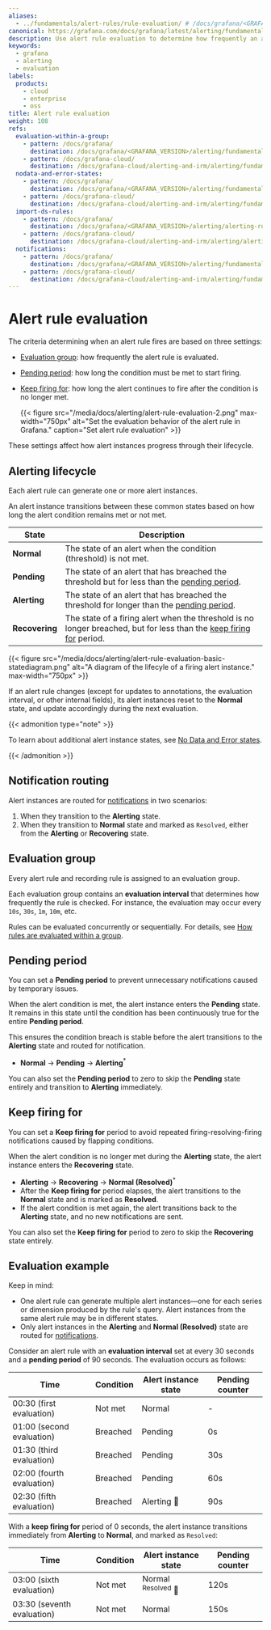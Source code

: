 ```yaml
---
aliases:
  - ../fundamentals/alert-rules/rule-evaluation/ # /docs/grafana/<GRAFANA_VERSION>/alerting/fundamentals/alert-rules/rule-evaluation/
canonical: https://grafana.com/docs/grafana/latest/alerting/fundamentals/alert-rule-evaluation/
description: Use alert rule evaluation to determine how frequently an alert rule should be evaluated and how quickly it should change its state
keywords:
  - grafana
  - alerting
  - evaluation
labels:
  products:
    - cloud
    - enterprise
    - oss
title: Alert rule evaluation
weight: 108
refs:
  evaluation-within-a-group:
    - pattern: /docs/grafana/
      destination: /docs/grafana/<GRAFANA_VERSION>/alerting/fundamentals/alert-rule-evaluation/evaluation-within-a-group/
    - pattern: /docs/grafana-cloud/
      destination: /docs/grafana-cloud/alerting-and-irm/alerting/fundamentals/alert-rule-evaluation/evaluation-within-a-group/
  nodata-and-error-states:
    - pattern: /docs/grafana/
      destination: /docs/grafana/<GRAFANA_VERSION>/alerting/fundamentals/alert-rule-evaluation/nodata-and-error-states/
    - pattern: /docs/grafana-cloud/
      destination: /docs/grafana-cloud/alerting-and-irm/alerting/fundamentals/alert-rule-evaluation/nodata-and-error-states/
  import-ds-rules:
    - pattern: /docs/grafana/
      destination: /docs/grafana/<GRAFANA_VERSION>/alerting/alerting-rules/alerting-migration/
    - pattern: /docs/grafana-cloud/
      destination: /docs/grafana-cloud/alerting-and-irm/alerting/alerting-rules/alerting-migration/
  notifications:
    - pattern: /docs/grafana/
      destination: /docs/grafana/<GRAFANA_VERSION>/alerting/fundamentals/notifications/
    - pattern: /docs/grafana-cloud/
      destination: /docs/grafana-cloud/alerting-and-irm/alerting/fundamentals/notifications/
---
```


# Alert rule evaluation

The criteria determining when an alert rule fires are based on three settings:

- [Evaluation group](#evaluation-group): how frequently the alert rule is evaluated.
- [Pending period](#pending-period): how long the condition must be met to start firing.
- [Keep firing for](#pending-period): how long the alert continues to fire after the condition is no longer met.

  {{< figure src="/media/docs/alerting/alert-rule-evaluation-2.png" max-width="750px" alt="Set the evaluation behavior of the alert rule in Grafana." caption="Set alert rule evaluation" >}}

These settings affect how alert instances progress through their lifecycle.

## Alerting lifecycle

Each alert rule can generate one or more alert instances.

An alert instance transitions between these common states based on how long the alert condition remains met or not met.

| State          | Description                                                                                                                             |
| -------------- | --------------------------------------------------------------------------------------------------------------------------------------- |
| **Normal**     | The state of an alert when the condition (threshold) is not met.                                                                        |
| **Pending**    | The state of an alert that has breached the threshold but for less than the [pending period](#pending-period).                          |
| **Alerting**   | The state of an alert that has breached the threshold for longer than the [pending period](#pending-period).                            |
| **Recovering** | The state of a firing alert when the threshold is no longer breached, but for less than the [keep firing for](#keep-firing-for) period. |

{{< figure src="/media/docs/alerting/alert-rule-evaluation-basic-statediagram.png" alt="A diagram of the lifecyle of a firing alert instance." max-width="750px" >}}

If an alert rule changes (except for updates to annotations, the evaluation interval, or other internal fields), its alert instances reset to the **Normal** state, and update accordingly during the next evaluation.

{{< admonition type="note" >}}

To learn about additional alert instance states, see [No Data and Error states](ref:nodata-and-error-states).

{{< /admonition >}}

## Notification routing

Alert instances are routed for [notifications](ref:notifications) in two scenarios:

1. When they transition to the **Alerting** state.
2. When they transition to **Normal** state and marked as `Resolved`, either from the **Alerting** or **Recovering** state.

## Evaluation group

Every alert rule and recording rule is assigned to an evaluation group.

Each evaluation group contains an **evaluation interval** that determines how frequently the rule is checked. For instance, the evaluation may occur every `10s`, `30s`, `1m`, `10m`, etc.

Rules can be evaluated concurrently or sequentially. For details, see [How rules are evaluated within a group](ref:evaluation-within-a-group).

## Pending period

You can set a **Pending period** to prevent unnecessary notifications caused by temporary issues.

When the alert condition is met, the alert instance enters the **Pending** state. It remains in this state until the condition has been continuously true for the entire **Pending period**.

This ensures the condition breach is stable before the alert transitions to the **Alerting** state and routed for notification.

- **Normal** -> **Pending** -> **Alerting**<sup>\*</sup>

You can also set the **Pending period** to zero to skip the **Pending** state entirely and transition to **Alerting** immediately.

## Keep firing for

You can set a **Keep firing for** period to avoid repeated firing-resolving-firing notifications caused by flapping conditions.

When the alert condition is no longer met during the **Alerting** state, the alert instance enters the **Recovering** state.

- **Alerting** → **Recovering** → **Normal (Resolved)**<sup>\*</sup>
- After the **Keep firing for** period elapses, the alert transitions to the **Normal** state and is marked as **Resolved**.
- If the alert condition is met again, the alert transitions back to the **Alerting** state, and no new notifications are sent.

You can also set the **Keep firing for** period to zero to skip the **Recovering** state entirely.

## Evaluation example

Keep in mind:

- One alert rule can generate multiple alert instances—one for each series or dimension produced by the rule's query. Alert instances from the same alert rule may be in different states.
- Only alert instances in the **Alerting** and **Normal (Resolved)** state are routed for [notifications](ref:notifications).

Consider an alert rule with an **evaluation interval** set at every 30 seconds and a **pending period** of 90 seconds. The evaluation occurs as follows:

| Time                      | Condition | Alert instance state | Pending counter |
| ------------------------- | --------- | -------------------- | --------------- |
| 00:30 (first evaluation)  | Not met   | Normal               | -               |
| 01:00 (second evaluation) | Breached  | Pending              | 0s              |
| 01:30 (third evaluation)  | Breached  | Pending              | 30s             |
| 02:00 (fourth evaluation) | Breached  | Pending              | 60s             |
| 02:30 (fifth evaluation)  | Breached  | Alerting 📩          | 90s             |

With a **keep firing for** period of 0 seconds, the alert instance transitions immediately from **Alerting** to **Normal**, and marked as `Resolved`:

| Time                       | Condition | Alert instance state          | Pending counter |
| -------------------------- | --------- | ----------------------------- | --------------- |
| 03:00 (sixth evaluation)   | Not met   | Normal <sup>Resolved</sup> 📩 | 120s            |
| 03:30 (seventh evaluation) | Not met   | Normal                        | 150s            |

